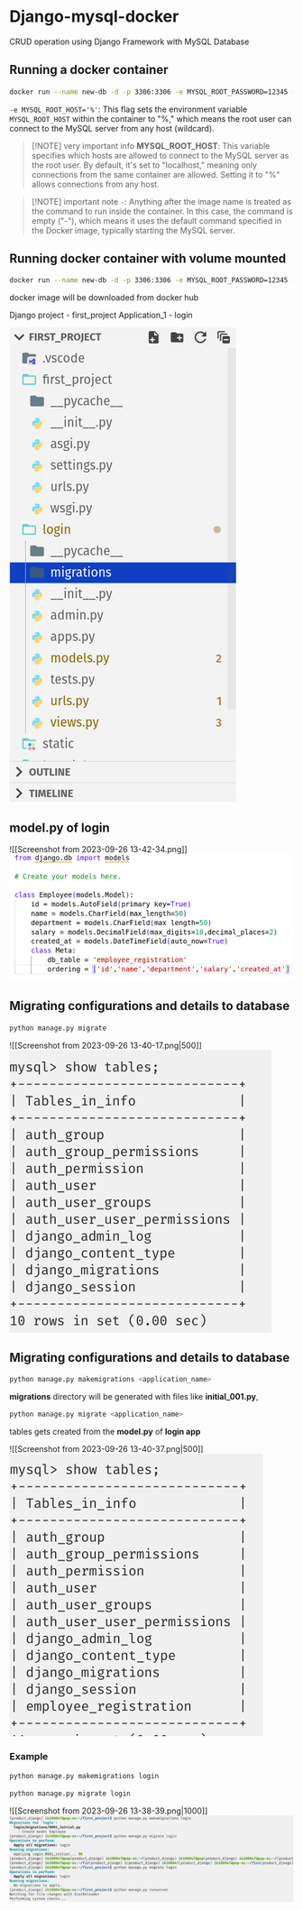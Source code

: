 # Django-mysql-docker

CRUD operation using Django Framework with MySQL Database 

## Running a docker container 

```bash
docker run --name new-db -d -p 3306:3306 -e MYSQL_ROOT_PASSWORD=12345 -e MYSQL_ROOT_HOST='%' mysql/mysql-server:8.0.0
```

`-e MYSQL_ROOT_HOST='%'`: This flag sets the environment variable `MYSQL_ROOT_HOST` within the container to "%," which means the root user can connect to the MySQL server from any host (wildcard).

> [!NOTE] very important info
> **MYSQL_ROOT_HOST**: This variable specifies which hosts are allowed to connect to the MySQL server as the root user. By default, it's set to "localhost," meaning only connections from the same container are allowed. Setting it to "%" allows connections from any host.

> [!NOTE] important note
> `-`: Anything after the image name is treated as the command to run inside the container. In this case, the command is empty ("-"), which means it uses the default command specified in the Docker image, typically starting the MySQL server.

## Running docker container with volume mounted

```bash
docker run --name new-db -d -p 3306:3306 -e MYSQL_ROOT_PASSWORD=12345 -e MYSQL_ROOT_HOST='%' -v /home/ik100047/Documents/container_data/:/var/lib/mysql mysql/mysql-server:8.0.0
```

docker image will be downloaded from docker hub

Django project - first_project
Application_1 - login

![](https://github.com/Arvindhh931/Django-mysql-docker/blob/main/Images/Screenshot%20from%202023-09-26%2013-43-31.png)

## model.py of login

![[Screenshot from 2023-09-26 13-42-34.png]]
![](https://github.com/Arvindhh931/Django-mysql-docker/blob/main/Images/Screenshot%20from%202023-09-26%2013-42-34.png)

## Migrating configurations and details to database

```python
python manage.py migrate
```

![[Screenshot from 2023-09-26 13-40-17.png|500]]
![](https://github.com/Arvindhh931/Django-mysql-docker/blob/main/Images/Screenshot%20from%202023-09-26%2013-40-17.png)

## Migrating configurations and details to database

```python
python manage.py makemigrations <application_name>
```

**migrations** directory will be generated with files like **initial_001.py**, 

```python
python manage.py migrate <application_name>
```

tables gets created from the **model.py** of **login app**

![[Screenshot from 2023-09-26 13-40-37.png|500]]
![](https://github.com/Arvindhh931/Django-mysql-docker/blob/main/Images/Screenshot%20from%202023-09-26%2013-40-37.png)

### Example 

```python
python manage.py makemigrations login
```

```python
python manage.py migrate login
```

![[Screenshot from 2023-09-26 13-38-39.png|1000]]
![](https://github.com/Arvindhh931/Django-mysql-docker/blob/main/Images/Screenshot%20from%202023-09-26%2013-38-39.png)

